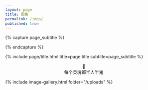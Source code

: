 ```yaml
---
layout: page
title: 图集
permalink: /imgs/
published: true
---
```


<div class="page" >

{% capture page_subtitle %}

{% endcapture %}

{% include page/title.html title=page.title subtitle=page_subtitle %}

<center>🤨</center>

<center>每个灵魂都半人半鬼</center>

</div>

{% include image-gallery.html folder="/uploads" %}
